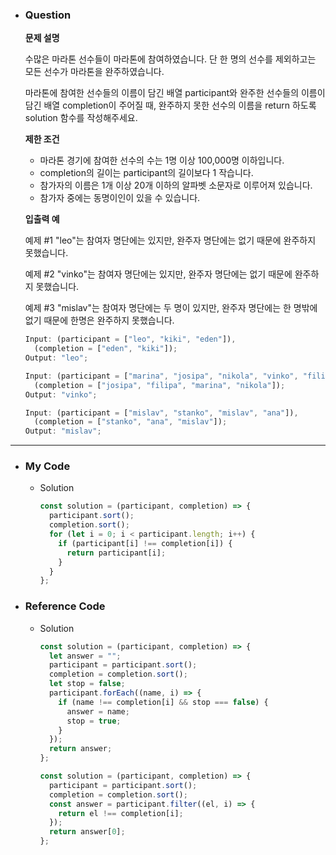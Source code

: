 - ### Question

  **문제 설명**

  수많은 마라톤 선수들이 마라톤에 참여하였습니다. 단 한 명의 선수를 제외하고는 모든 선수가 마라톤을 완주하였습니다.

  마라톤에 참여한 선수들의 이름이 담긴 배열 participant와 완주한 선수들의 이름이 담긴 배열 completion이 주어질 때, 완주하지 못한 선수의 이름을 return 하도록 solution 함수를 작성해주세요.

  **제한 조건**

  - 마라톤 경기에 참여한 선수의 수는 1명 이상 100,000명 이하입니다.
  - completion의 길이는 participant의 길이보다 1 작습니다.
  - 참가자의 이름은 1개 이상 20개 이하의 알파벳 소문자로 이루어져 있습니다.
  - 참가자 중에는 동명이인이 있을 수 있습니다.

  **입출력 예**

  예제 #1
  "leo"는 참여자 명단에는 있지만, 완주자 명단에는 없기 때문에 완주하지 못했습니다.

  예제 #2
  "vinko"는 참여자 명단에는 있지만, 완주자 명단에는 없기 때문에 완주하지 못했습니다.

  예제 #3
  "mislav"는 참여자 명단에는 두 명이 있지만, 완주자 명단에는 한 명밖에 없기 때문에 한명은 완주하지 못했습니다.

  ```jsx
  Input: (participant = ["leo", "kiki", "eden"]),
    (completion = ["eden", "kiki"]);
  Output: "leo";
  ```

  ```jsx
  Input: (participant = ["marina", "josipa", "nikola", "vinko", "filipa"]),
    (completion = ["josipa", "filipa", "marina", "nikola"]);
  Output: "vinko";
  ```

  ```jsx
  Input: (participant = ["mislav", "stanko", "mislav", "ana"]),
    (completion = ["stanko", "ana", "mislav"]);
  Output: "mislav";
  ```

---

- ### My Code

  - Solution

    ```jsx
    const solution = (participant, completion) => {
      participant.sort();
      completion.sort();
      for (let i = 0; i < participant.length; i++) {
        if (participant[i] !== completion[i]) {
          return participant[i];
        }
      }
    };
    ```

- ### Reference Code

  - Solution

    ```jsx
    const solution = (participant, completion) => {
      let answer = "";
      participant = participant.sort();
      completion = completion.sort();
      let stop = false;
      participant.forEach((name, i) => {
        if (name !== completion[i] && stop === false) {
          answer = name;
          stop = true;
        }
      });
      return answer;
    };
    ```

    ```jsx
    const solution = (participant, completion) => {
      participant = participant.sort();
      completion = completion.sort();
      const answer = participant.filter((el, i) => {
        return el !== completion[i];
      });
      return answer[0];
    };
    ```
